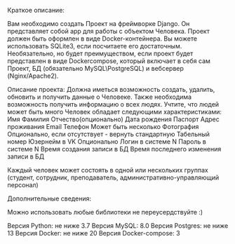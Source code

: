 Краткое описание:

Вам необходимо создать Проект на фреймворке Django. Он представляет собой app для
работы с объектом Человека.
Проект должен быть оформлен в виде Docker-контейнера.
Вы можете использовать SQLite3, если посчитаете его достаточным.
Необязательно, но будет преимуществом, если проект будет представлен в виде Dockercompose, который включает в себя сам Проект, БД (обязательно MySQL\PostgreSQL) и вебсервер (Nginx/Apache2).

Описание проекта:
Должна иметься возможность создать, удалить, обновить и получить данные о Человеке.
Также необходима возможность получить информацию о всех людях.
Учтите, что людей может быть много
Человек обладает следующими характеристиками:
  Имя
  Фамилия
  Отчество(опционально)
  Дата рождения
  Паспорт
  Адрес проживания
  Email
  Телефон Может быть несколько
  Фотография Опционально, если отсутствует - вернуть стандартную
  Табельный номер
  Юзернейм в VK Опционально
  Логин в системе N
  Пароль в системе N
  Время создания записи в БД
  Время последнего изменения записи в БД
  
Каждый человек может состоять в одной или нескольких группах (студент, сотрудник, преподаватель, административно-управляющий персонал)

Дополнительные сведения:

Можно использовать любые библиотеки не переусердствуйте :)


Версия Python: не ниже 3.7
Версия MySQL: 8.0
Версия Postgres: не ниже 13
Версия Docker: не ниже 20
Версия Docker-compose: 3
